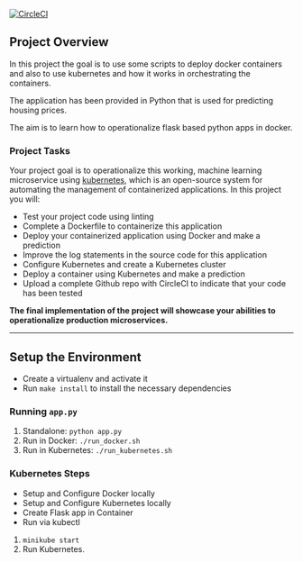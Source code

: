 [![CircleCI](https://circleci.com/gh/AdeilH/OperationalizeAMLModel.svg?style=svg)](https://circleci.com/gh/AdeilH/OperationalizeAMLModel)

## Project Overview

In this project the goal is to use some scripts to deploy docker containers and also to use
kubernetes and how it works in orchestrating the containers.

The application has been provided in Python that is used for predicting housing prices. 

The aim is to learn how to operationalize flask based python apps in docker. 

### Project Tasks

Your project goal is to operationalize this working, machine learning microservice using [kubernetes](https://kubernetes.io/), which is an open-source system for automating the management of containerized applications. In this project you will:
* Test your project code using linting
* Complete a Dockerfile to containerize this application
* Deploy your containerized application using Docker and make a prediction
* Improve the log statements in the source code for this application
* Configure Kubernetes and create a Kubernetes cluster
* Deploy a container using Kubernetes and make a prediction
* Upload a complete Github repo with CircleCI to indicate that your code has been tested

**The final implementation of the project will showcase your abilities to operationalize production microservices.**

---

## Setup the Environment

* Create a virtualenv and activate it
* Run `make install` to install the necessary dependencies

### Running `app.py`

1. Standalone:  `python app.py`
2. Run in Docker:  `./run_docker.sh`
3. Run in Kubernetes:  `./run_kubernetes.sh`

### Kubernetes Steps

* Setup and Configure Docker locally
* Setup and Configure Kubernetes locally
* Create Flask app in Container
* Run via kubectl

1. `minikube start`
2. Run Kubernetes. 

